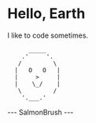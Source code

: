 # Hello, Earth 

I like to code sometimes.

          _____
        .'     '.
       /         \
      |   O   O   |
      |     >     |
      |    \_/    |
       \         /
        '.___.'

  --- SalmonBrush ---
